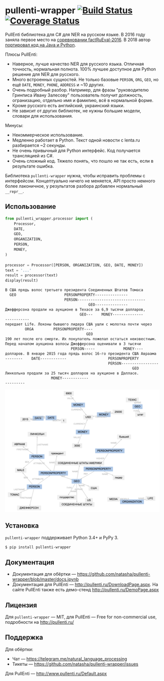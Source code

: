 # pullenti-wrapper [![Build Status](https://travis-ci.org/natasha/pullenti-wrapper.svg?branch=master)](https://travis-ci.org/natasha/pullenti-wrapper) [![Coverage Status](https://coveralls.io/repos/github/natasha/pullenti-wrapper/badge.svg?branch=master)](https://coveralls.io/github/natasha/pullenti-wrapper?branch=master)

PullEnti библиотека для C# для NER на русском языке. В 2016 году заняла первое место на [соревновании factRuEval-2016](https://github.com/dialogue-evaluation/factRuEval-2016). В 2018 автор [портировал код на Java и Python](https://habr.com/post/354942/).

Плюсы PullEnti:
- Наверное, лучше качество NER для русского языка. Отличная точность, нормальная полнота. 100% лучшее доступное для Python решение для NER для русского.
- Много встроенных сущностей. Не только базовые `PERSON`, `ORG`, `GEO`, но ещё `DATE`, `MONEY`, `PHONE`, `ADDRESS` и ~10 других.
- Очень подробный разбор. Например, для фразы "руководителю Гринписа Ивану Залесову" пользователь получит должность, огранизацию, отдельно имя и фамилию, всё в нормальной форме.
- Кроме русского есть английский, украинский языки.
- Не зависит от других библиотек, не нужны большие модели, словари для использования.

Минусы:
- Некоммерческое использование.
- Медленно работает в Python. Текст одной новости с lenta.ru разбирается ~2 секунды.
- Не очень привычный для Python интерфейс. Код получается трансляцией из C#.
- Очень сложный код. Тяжело понять, что пошло не так есть, если в результате ошибка.

Библиотека `pullenti-wrapper` нужна, чтобы исправить проблемы с интерфейсом. Концептуально ничего не меняется, API просто немного более лаконичное, у результатов разбора добавлен нормальный `__repr__`.


## Использование

```python
from pullenti_wrapper.processor import (
    Processor,
    DATE,
    GEO,
    ORGANIZATION,
    PERSON,
    MONEY,
)

processor = Processor([PERSON, ORGANIZATION, GEO, DATE, MONEY])
text = '...'
result = processor(text)
display(result)
```
```
В США прядь волос третьего президента Соединенных Штатов Томаса 
  GEO                      PERSONPROPERTY---------------        
                           PERSON-------------------------------
                                      GEO---------------        
Джефферсона продали на аукционе в Техасе за 6,9 тысячи долларов, 
                                  GEO---    MONEY--------------  
-----------                                                      
передает Life. Локоны бывшего лидера США ушли с молотка почти через 
         ORGA         PERSONPROPERTY----                            
                                     GEO                            
190 лет после его смерти. Их покупатель пожелал остаться неизвестным. 
Перед началом аукциона волосы Джефферсона оценивали в 3 тысячи 
                              PERSON-----             MONEY----
долларов. В январе 2015 года прядь волос 16-го президента США Авраама 
--------    DATE------------                   PERSONPROPERTY         
                                               PERSON-----------------
                                                          GEO         
Линкольна продали за 25 тысяч долларов на аукционе в Далласе.
                     MONEY------------                       
---------                                                 

```
<img src="graph.png"/>


## Установка

`pullenti-wrapper` поддерживает Python 3.4+ и PyPy 3.

```bash
$ pip install pullenti-wrapper
```

## Документация

- Документация для обёртки — https://github.com/natasha/pullenti-wrapper/blob/master/docs.ipynb
- Документация для PullEnti — http://pullenti.ru/DownloadPage.aspx. На сайте PullEnti также есть демо-стенд http://pullenti.ru/DemoPage.aspx

## Лицензия

Для `pullenti-wrapper` — MIT, для PullEnti — Free for non-commercial use, подробности на http://pullenti.ru/

## Поддержка

Для обёртки:
- Чат — https://telegram.me/natural_language_processing
- Тикеты — https://github.com/natasha/pullenti-wrapper/issues

Для PullEnti — http://www.pullenti.ru/Default.aspx
